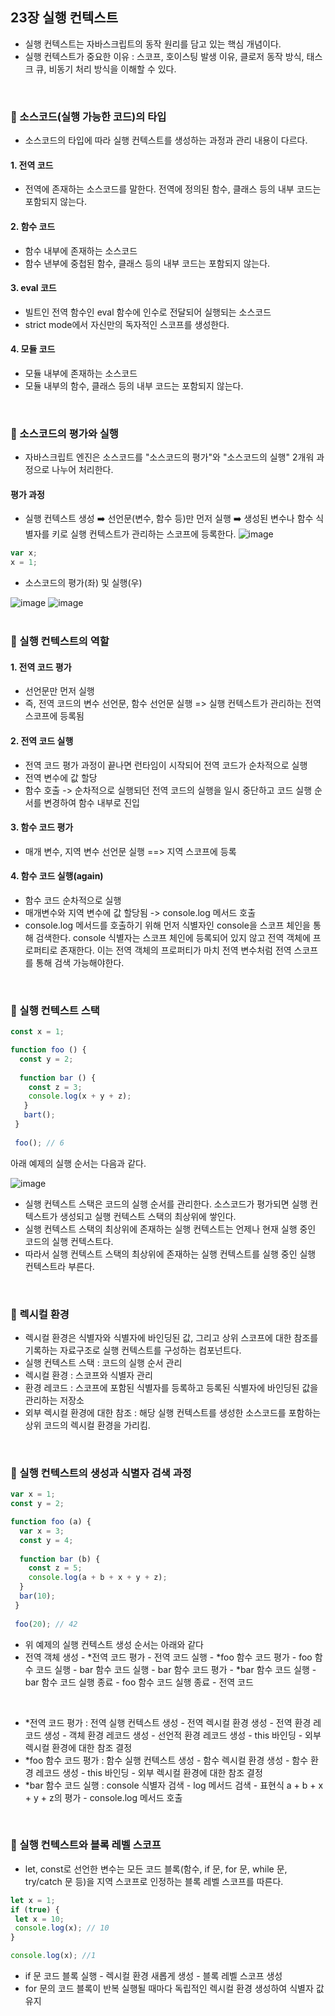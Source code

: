 ## 23장 실행 컨텍스트
- 실행 컨텍스트는 자바스크립트의 동작 원리를 담고 있는 핵심 개념이다.
- 실행 컨텍스트가 중요한 이유 : 스코프, 호이스팅 발생 이유, 클로저 동작 방식, 태스크 큐, 비동기 처리 방식을 이해할 수 있다.
<br>

### 📌 소스코드(실행 가능한 코드)의 타입
- 소스코드의 타입에 따라 실행 컨텍스트를 생성하는 과정과 관리 내용이 다르다.
#### 1. 전역 코드
- 전역에 존재하는 소스코드를 말한다. 전역에 정의된 함수, 클래스 등의 내부 코드는 포함되지 않는다.
#### 2. 함수 코드
- 함수 내부에 존재하는 소스코드
- 함수 낸부에 중첩된 함수, 클래스 등의 내부 코드는 포함되지 않는다.
#### 3. eval 코드
- 빌트인 전역 함수인 eval 함수에 인수로 전달되어 실행되는 소스코드
- strict mode에서 자신만의 독자적인 스코프를 생성한다.
#### 4. 모듈 코드
- 모듈 내부에 존재하는 소스코드
- 모듈 내부의 함수, 클래스 등의 내부 코드는 포함되지 않는다.
<br>

### 📌 소스코드의 평가와 실행
- 자바스크립트 엔진은 소스코드를 "소스코드의 평가"와 "소스코드의 실행" 2개워 과정으로 나누어 처리한다.
#### 평가 과정
- 실행 컨텍스트 생성 ➡️ 선언문(변수, 함수 등)만 먼저 실행 ➡️ 생성된 변수나 함수 식별자를 키로 실행 컨텍스트가 관리하는 스코프에 등록한다.
![image](https://user-images.githubusercontent.com/89966610/176146561-f7768b23-d976-4d91-9fcc-f3e05d1c5666.png)
```js
var x;
x = 1;
```
- 소스코드의 평가(좌) 및 실행(우)

![image](https://user-images.githubusercontent.com/89966610/176147074-54a1c819-f1e6-44d1-9af0-3cb92e371c4e.png)
![image](https://user-images.githubusercontent.com/89966610/176147083-6256b56d-eb2a-48ba-8051-615f531aedbe.png)
<br>
<br>

### 📌 실행 컨텍스트의 역할
#### 1. 전역 코드 평가
- 선언문만 먼저 실행
- 즉, 전역 코드의 변수 선언문, 함수 선언문 실행 => 실행 컨텍스트가 관리하는 전역 스코프에 등록됨
#### 2. 전역 코드 실행
- 전역 코드 평가 과정이 끝나면 런타임이 시작되어 전역 코드가 순차적으로 실행
- 전역 변수에 값 할당
- 함수 호출 -> 순차적으로 실행되던 전역 코드의 실행을 일시 중단하고 코드 실행 순서를 변경하여 함수 내부로 진입
#### 3. 함수 코드 평가
- 매개 변수, 지역 변수 선언문 실행 ==> 지역 스코프에 등록
#### 4. 함수 코드 실행(again)
- 함수 코드 순차적으로 실행
- 매개변수와 지역 변수에 값 할당됨 -> console.log 메서드 호출
- console.log 메서드를 호출하기 위해 먼저 식별자인 console을 스코프 체인을 통해 검색한다. console 식별자는 스코프 체인에 등록되어 있지 않고 전역 객체에 프로퍼티로 존재한다. 이는 전역 객체의 프로퍼티가 마치 전역 변수처럼 전역 스코프를 통해 검색 가능해야한다. 
<br>

### 📌 실행 컨텍스트 스택
```js
const x = 1;

function foo () {
  const y = 2;
  
  function bar () {
    const z = 3;
    console.log(x + y + z);
   }
   bart();
 }
 
 foo(); // 6
```
아래 예제의 실행 순서는 다음과 같다.

![image](https://user-images.githubusercontent.com/89966610/176152785-a355e384-60f7-43b1-9af7-4c8997a8aebb.png)
- 실행 컨텍스트 스택은 코드의 실행 순서를 관리한다. 소스코드가 평가되면 실행 컨텍스트가 생성되고 실행 컨텍스트 스택의 최상위에 쌓인다. 
- 실행 컨텍스트 스택의 최상위에 존재하는 실행 컨텍스트는 언제나 현재 실행 중인 코드의 실행 컨텍스트다. 
- 따라서 실행 컨텍스트 스택의 최상위에 존재하는 실행 컨텍스트를 실행 중인 실행 컨텍스트라 부른다.
<br>

### 📌 렉시컬 환경
- 렉시컬 환경은 식별자와 식별자에 바인딩된 값, 그리고 상위 스코프에 대한 참조를 기록하는 자료구조로 실행 컨텍스트를 구성하는 컴포넌트다. 
- 실행 컨텍스트 스택 : 코드의 실행 순서 관리
- 렉시컬 환경 : 스코프와 식별자 관리
- 환경 레코드 : 스코프에 포함된 식별자를 등록하고 등록된 식별자에 바인딩된 값을 관리하는 저장소
- 외부 렉시컬 환경에 대한 참조 : 해당 실행 컨텍스트를 생성한 소스코드를 포함하는 상위 코드의 렉시컬 환경을 가리킴. 
<br>

### 📌 실행 컨텍스트의 생성과 식별자 검색 과정
```js
var x = 1;
const y = 2;

function foo (a) {
  var x = 3;
  const y = 4;
  
  function bar (b) {
    const z = 5;
    console.log(a + b + x + y + z);
  }
  bar(10);
 }
 
 foo(20); // 42
```
- 위 예제의 실행 컨텍스트 생성 순서는 아래와 같다
- 전역 객체 생성 - *전역 코드 평가 - 전역 코드 실행 - *foo 함수 코드 평가 - foo 함수 코드 실행 - bar 함수 코드 실행 - bar 함수 코드 평가 - *bar 함수 코드 실행 - bar 함수 코드 실행 종료 - foo 함수 코드 실행 종료 - 전역 코드 
<br>

- *전역 코드 평가 : 전역 실행 컨텍스트 생성 - 전역 렉시컬 환경 생성 - 전역 환경 레코드 생성 - 객체 환경 레코드 생성 - 선언적 환경 레코드 생성 - this 바인딩 - 외부 렉시컬 환경에 대한 참조 결정
- *foo 함수 코드 평가 : 함수 실행 컨텍스트 생성 - 함수 렉시컬 환경 생성 - 함수 환경 레코드 생성 - this 바인딩 - 외부 렉시컬 환경에 대한 참조 결정
- *bar 함수 코드 실행 : console 식별자 검색 - log 메서드 검색 - 표현식 a + b + x + y + z의 평가 - console.log 메서드 호출
<br>

### 📌 실행 컨텍스트와 블록 레벨 스코프
- let, const로 선언한 변수는 모든 코드 블록(함수, if 문, for 문, while 문, try/catch 문 등)을 지역 스코프로 인정하는 블록 레벨 스코프를 따른다. 
```js
let x = 1;
if (true) {
 let x = 10;
 console.log(x); // 10
}

console.log(x); //1
```
- if 문 코드 블록 실행 - 렉시컬 환경 새롭게 생성 - 블록 레벨 스코프 생성 
- for 문의 코드 블록이 반복 실행될 때마다 독립적인 렉시컬 환경 생성하여 식별자 값 유지
